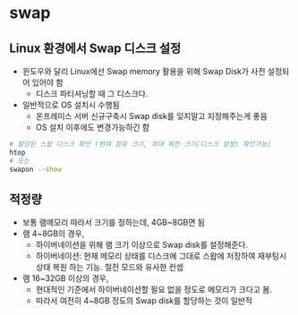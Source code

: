 # swap

## Linux 환경에서 Swap 디스크 설정

- 윈도우와 달리 Linux에선 Swap memory 활용을 위해 Swap Disk가 사전 설정되어 있어야 함
  - 디스크 파티셔닝할 때 그 디스크다.
- 일반적으로 OS 설치시 수행됨
  - 온프레미스 서버 신규구축시 Swap disk를 잊지말고 지정해주는게 좋음
  - OS 설치 이후에도 변경가능하긴 함

```sh
# 할당된 스왑 디스크 확인 (현재 점유 크기, 최대 제한 크기(디스크 설정) 확인가능)
htop
# 또는
swapon --show
```

## 적정량

- 보통 램메모리 따라서 크기를 정하는데, 4GB~8GB면 됨
- 램 4~8GB의 경우,
  - 하이버네이션을 위해 램 크기 이상으로 Swap disk를 설정해준다.
  - 하이버네이션: 현재 메모리 상태를 디스크에 그대로 스왑에 저장하여 재부팅시 상태 복원 하는 기능. 절전 모드와 유사한 컨셉
- 램 16~32GB 이상의 경우,
  - 현대적인 기준에서 하이버네이션할 필요 없을 정도로 메모리가 크다고 봄.
  - 따라서 여전히 4~8GB 정도의 Swap disk를 할당하는 것이 일반적
